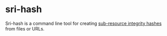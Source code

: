 # sri-hash
Sri-hash is a command line tool for creating [sub-resource integrity hashes](https://www.srihash.org) from files or URLs.
